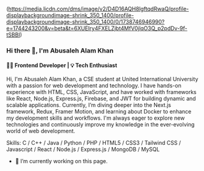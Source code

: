 (https://media.licdn.com/dms/image/v2/D4D16AQH8lgftqdRwaQ/profile-displaybackgroundimage-shrink_350_1400/profile-displaybackgroundimage-shrink_350_1400/0/1738746946990?e=1744243200&v=beta&t=6XUEIry4FXELZjbt4MfV0jlqO3Q_p2pdDv-9f-tSBBI)

### Hi there 👋, I'm Abusaleh Alam Khan
#### 👨‍💻 Frontend Developer | 💡 Tech Enthusiast

Hi, I'm Abusaleh Alam Khan, a CSE student at United International University with a passion for web development and technology. I have hands-on experience with HTML, CSS, JavaScript, and have worked with frameworks like React, Node.js, Express.js, Firebase, and JWT for building dynamic and scalable applications. Currently, I’m diving deeper into the Next.js framework, Redux, Framer Motion, and learning about Docker to enhance my development skills and workflows. I'm always eager to explore new technologies and continuously improve my knowledge in the ever-evolving world of web development.



Skills: C / C++ / Java / Python / PHP / HTML5 / CSS3 / Tailwind CSS / Javascript / React / Node.js / Express.js / MongoDB / MySQL

- 🔭 I’m currently working on this page. 




